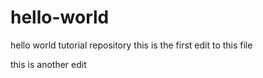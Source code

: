 # hello-world
hello world tutorial repository
this is the first edit to this file

this is another edit
